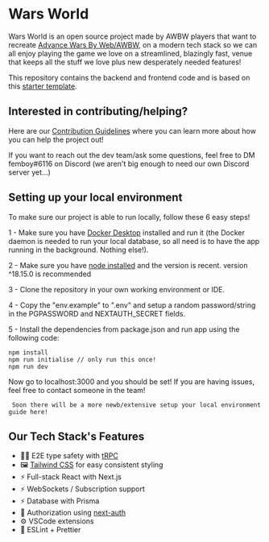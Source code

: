 # Wars World

Wars World is an open source project made by AWBW players that want to recreate [Advance Wars By Web/AWBW](https://awbw.amarriner.com/), on a modern tech stack so we can all enjoy playing the game we love on a streamlined, blazingly fast, venue that keeps all the stuff we love plus new desperately needed features!

This repository contains the backend and frontend code and is based on this [starter template](https://github.com/trpc/examples-next-prisma-websockets-starter).

## Interested in contributing/helping?

Here are our [Contribution Guidelines](https://github.com/WarsWorld/WarsWorld/blob/main/CONTRIBUTING.md) where you can learn more about how you can help the project out!

If you want to reach out the dev team/ask some questions, feel free to DM femboy#6116 on Discord (we aren't big enough to need our own Discord server yet...)

## Setting up your local environment

To make sure our project is able to run locally, follow these 6 easy steps!

1 - Make sure you have [Docker Desktop](https://www.docker.com/products/docker-desktop/) installed and run it (the Docker daemon is needed to run your local database, so all need is to have the app running in the background. Nothing else!).

2 - Make sure you have [node installed](https://nodejs.org/en/download) and the version is recent. version ^18.15.0 is recommended

3 - Clone the repository in your own working environment or IDE.

4 - Copy the "env.example" to ".env" and setup a random password/string in the PGPASSWORD and NEXTAUTH_SECRET fields.

5 - Install the dependencies from package.json and run app using the following code:

```
npm install
npm run initialise // only run this once!
npm run dev
```

Now go to localhost:3000 and you should be set! If you are having issues, feel free to contact someone in the team!

` Soon there will be a more newb/extensive setup your local environment guide here!`

## Our Tech Stack's Features

- 🧙‍♂️ E2E type safety with [tRPC](https://trpc.io)
- 🖼️ [Tailwind CSS](https://tailwindcss.com/) for easy consistent styling
- ⚡ Full-stack React with Next.js
- ⚡ WebSockets / Subscription support
- ⚡ Database with Prisma
- 🔐 Authorization using [next-auth](https://next-auth.js.org/)
- ⚙️ VSCode extensions
- 🎨 ESLint + Prettier
